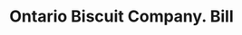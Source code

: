 ---
doi: 10.7916/D8CR75G1
date_other: '1900'
date_other_textual: 1900-1909
form: printed ephemera
genre:
- Invoices
name:
- Ontario Biscuit Company
object_in_context_url: https://biggert.cul.columbia.edu/items/view/ave_biggert_00903
subject_hierarchical_geographic:
- Buffalo, New York, United States
subject_name:
- Ontario Biscuit Company
title: Ontario Biscuit Company. Bill
sort_title: Ontario Biscuit Company. Bill
call_number: ave_biggert_00903
coordinates:
- 42.90472222222222,-78.84944444444444
pid: ave_biggert_00903
identifiers: ave_biggert_00903
canvas_id: ldpd:396174
permalink: "/items/ave_biggert_00903/"
layout: iiif-image-page
---